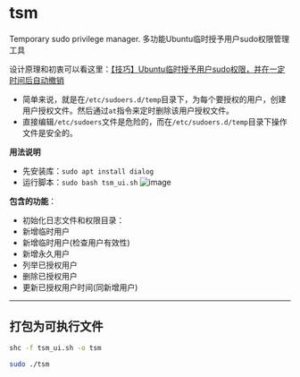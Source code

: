 # tsm
Temporary sudo privilege manager. 多功能Ubuntu临时授予用户sudo权限管理工具

设计原理和初衷可以看这里：[【技巧】Ubuntu临时授予用户sudo权限，并在一定时间后自动撤销](https://blog.csdn.net/sxf1061700625/article/details/133270785)

- 简单来说，就是在`/etc/sudoers.d/temp`目录下，为每个要授权的用户，创建用户授权文件。然后通过`at`指令来定时删除该用户授权文件。
- 直接编辑`/etc/sudoers`文件是危险的，而在`/etc/sudoers.d/temp`目录下操作文件是安全的。

**用法说明**
- 先安装库：`sudo apt install dialog`
- 运行脚本：`sudo bash tsm_ui.sh`
![image](https://github.com/user-attachments/assets/48e6c2ba-8387-4b91-bb18-b77f61fcbf45)

**包含的功能**：
- 初始化日志文件和权限目录：
- 新增临时用户
- 新增临时用户(检查用户有效性)
- 新增永久用户
- 列举已授权用户
- 删除已授权用户
- 更新已授权用户时间(同新增用户)

---

## 打包为可执行文件

```bash
shc -f tsm_ui.sh -o tsm
```

```bash
sudo ./tsm
```


